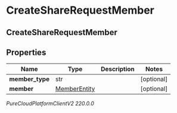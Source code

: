 # CreateShareRequestMember

## CreateShareRequestMember

## Properties

|Name | Type | Description | Notes|
|------------ | ------------- | ------------- | -------------|
| **member_type** | str |  | [optional] |
| **member** | [MemberEntity](MemberEntity) |  | [optional] |



_PureCloudPlatformClientV2 220.0.0_
